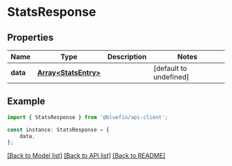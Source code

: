 # StatsResponse


## Properties

Name | Type | Description | Notes
------------ | ------------- | ------------- | -------------
**data** | [**Array&lt;StatsEntry&gt;**](StatsEntry.md) |  | [default to undefined]

## Example

```typescript
import { StatsResponse } from '@bluefin/api-client';

const instance: StatsResponse = {
    data,
};
```

[[Back to Model list]](../README.md#documentation-for-models) [[Back to API list]](../README.md#documentation-for-api-endpoints) [[Back to README]](../README.md)
